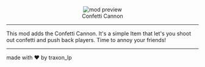 <!--suppress HtmlDeprecatedTag, XmlDeprecatedElement -->
<center><img alt="mod preview" src="https://cdn.modrinth.com/data/UTT8ijPB/732efcbde5f34e7c55716780586036798aea381e_96.webp"/></center>

<center>
 Confetti Cannon</center>

---

This mod adds the Confetti Cannon. It's a simple Item that let's you shoot out confetti and push back players. Time to annoy your friends!

---

made with ❤️ by traxon_lp
